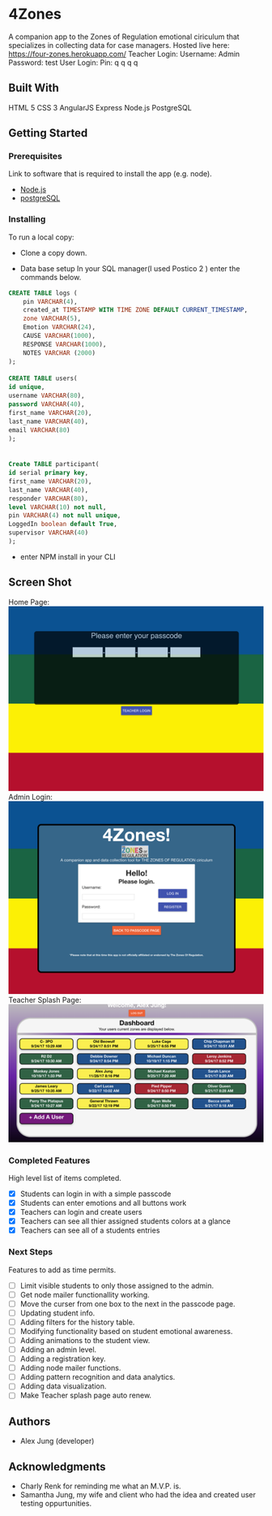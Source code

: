 # 4Zones

A companion app to the Zones of Regulation emotional ciriculum that specializes in collecting data for case managers.
Hosted live here: https://four-zones.herokuapp.com/
Teacher Login:
  Username: Admin
  Password: test
User Login:
  Pin: q q q q

## Built With

HTML 5
CSS 3
AngularJS
Express
Node.js
PostgreSQL

## Getting Started

### Prerequisites

Link to software that is required to install the app (e.g. node).

- [Node.js](https://nodejs.org/en/)
- [postgreSQL](https://www.postgresql.org/)


### Installing

To run a local copy:

- Clone a copy down.

- Data base setup
In your SQL manager(I used Postico 2 ) enter the commands below. 

```sql
CREATE TABLE logs (
    pin VARCHAR(4),
    created_at TIMESTAMP WITH TIME ZONE DEFAULT CURRENT_TIMESTAMP,
    zone VARCHAR(5),
    Emotion VARCHAR(24),
    CAUSE VARCHAR(1000),
    RESPONSE VARCHAR(1000),
    NOTES VARCHAR (2000)
);

CREATE TABLE users(
id unique,
username VARCHAR(80),
password VARCHAR(40),
first_name VARCHAR(20),
last_name VARCHAR(40),
email VARCHAR(80)
);


Create TABLE participant(
id serial primary key,
first_name VARCHAR(20),
last_name VARCHAR(40),
responder VARCHAR(80),
level VARCHAR(10) not null,
pin VARCHAR(4) not null unique,
LoggedIn boolean default True,
supervisor VARCHAR(40)
);
```

- enter NPM install in your CLI

## Screen Shot
Home Page:
![Student login screen/homepage](screenshots-docs/homepage.png)
Admin Login:
![Teacher Login](screenshots-docs/admin-login.png)
Teacher Splash Page:
![Teacher landing page](screenshots-docs/splash.png)

### Completed Features

High level list of items completed.

- [x] Students can login in with a simple passcode
- [x] Students can enter emotions and all buttons work
- [x] Teachers can login and create users
- [x] Teachers can see all thier assigned students colors at a glance
- [x] Teachers can see all of a students entries 

### Next Steps

Features to add as time permits.

- [ ] Limit visible students to only those assigned to the admin.
- [ ] Get node mailer functionallity working.
- [ ] Move the curser from one box to the next in the passcode page.
- [ ] Updating student info.
- [ ] Adding filters for the history table.
- [ ] Modifying functionality based on student emotional awareness.
- [ ] Adding animations to the student view.
- [ ] Adding an admin level.
- [ ] Adding a registration key.
- [ ] Adding node mailer functions.
- [ ] Adding pattern recognition and data analytics.
- [ ] Adding data visualization.
- [ ] Make Teacher splash page auto renew. 

## Authors

* Alex Jung (developer)

## Acknowledgments

* Charly Renk for reminding me what an M.V.P. is.
* Samantha Jung, my wife and client who had the idea and created user testing oppurtunities.